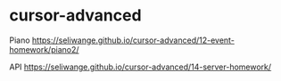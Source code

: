# cursor-advanced

Piano
https://seliwange.github.io/cursor-advanced/12-event-homework/piano2/

API
https://seliwange.github.io/cursor-advanced/14-server-homework/
